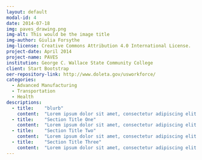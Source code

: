 ```yaml
---
layout: default
modal-id: 4
date: 2014-07-18
img: paves_drawing.png
img-alt: This would be the image title
img-author: Giulia Forsythe
img-license: Creative Commons Attribution 4.0 International License.
project-date: April 2014
project-name: PAVES
institution: George C. Wallace State Community College
client: Start Bootstrap
oer-repository-link: http://www.doleta.gov/usworkforce/
categories:
  - Advanced Manufacturing
  - Transportation
  - Health
descriptions:
  - title:    "blurb"
    content:  "Lorem ipsum dolor sit amet, consectetur adipiscing elit."
  - title:    "Section Title One"
    content:  "Lorem ipsum dolor sit amet, consectetur adipiscing elit."
  - title:    "Section Title Two"
    content:  "Lorem ipsum dolor sit amet, consectetur adipiscing elit."
  - title:    "Section Title Three"
    content:  "Lorem ipsum dolor sit amet, consectetur adipiscing elit."
---
```

